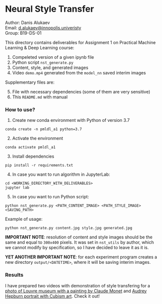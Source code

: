 # Neural Style Transfer 

Author: Danis Alukaev <br>
Email: d.alukaev@innopolis.univeristy <br>
Group: B19-DS-01

This directory contains deliverables for Assignment 1 on Practical Machine Learning & Deep Learning course:
1. Compeleted version of a given ipynb file
2. Python script `nst_generate.py`
3. Content, style, and generated images
4. Video `demo.mp4` generated from the `model_nn` saved interim images

Supplementary files are:

5. File with necessary dependencies (some of them are very sensitive)
6. This `README.md` with manual

### How to use?
1. Create new conda environment with Python of version 3.7
```
conda create -n pmldl_a1 python=3.7
```
2. Activate the environment
```
conda activate pmldl_a1
```
3. Install dependencies
```
pip install -r requirements.txt
```
4. In case you want to run algorithm in JupyterLab:
```
cd <WORKING_DIRECTORY_WITH_DELIVERABLES>
jupyter lab
```
5. In case you want to run Python script:
```
python nst_generate.py <PATH_CONTENT_IMAGE> <PATH_STYLE_IMAGE> <SAVING_PATH>
```
Example of usage:
```
python nst_generate.py content.jpg style.jpg generated.jpg
```
**IMPORTANT NOTE**: resolution of content and style images should be the same and equal to `300x400` pixels. It was set in `nst_utils` by author, which we cannot modify by specification, so I have decided to leave it as it is.

**YET ANOTHER IMPORTANT NOTE**: for each experiment program creates a new directory `output/<DATETIME>`, where it will be saving interim images.

### Results

I have prepared two videos with demonstration of style transfering for a [photo of Louvre museum with a painting by Claude Monet](https://youtu.be/FAXe5g5hFEU) and [Audrey Hepburn portrait with Cubism art](https://youtu.be/Ngszk3q_QQ4). Check it out!